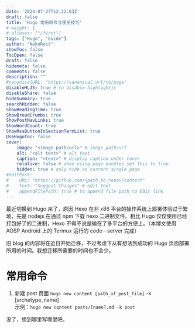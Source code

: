 ```yaml
---
date: '2024-07-27T12:22:03Z'
draft: false
title: 'Hugo 常用命令与使用技巧'
# weight: 1
# aliases: ["/first"]
tags: ["Hugo", "Guide"]
author: "NekoRect"
showToc: false
TocOpen: false
draft: false
hidemeta: false
comments: false
description: ""
#canonicalURL: "https://canonical.url/to/page"
disableHLJS: true # to disable highlightjs
disableShare: false
hideSummary: true
searchHidden: false
ShowReadingTime: true
ShowBreadCrumbs: true
ShowPostNavLinks: true
ShowWordCount: true
ShowRssButtonInSectionTermList: true
UseHugoToc: false
cover:
    image: "<image path/url>" # image path/url
    alt: "<alt text>" # alt text
    caption: "<text>" # display caption under cover
    relative: false # when using page bundles set this to true
    hidden: true # only hide on current single page
#editPost:
#    URL: "https://github.com/<path_to_repo>/content"
#    Text: "Suggest Changes" # edit text
#    appendFilePath: true # to append file path to Edit link
---
```


最近切换到 Hugo 来了，原因 Hexo 在非 x86 平台的操作系统上部署体验过于繁琐，先是 nodejs 在通过 npm 下载 hexo 二进制文件。相比 Hugo 仅仅使用已经打包好了的二进制，Hexo 不得不说是输在了多平台的方便上。（本博文使用 AOSP Android 上的 Termux 运行的 code－server 完成）

旧 blog 的内容将在近日开始迁移，不过考虑下从有想法到成功的 Hugo 页面部署所用的时间。我想迁移所需要的时间也不会少。

# 常用命令

1. 新建 post 页面
  `hugo new content [path_of_post_file]` -k [archetype_name]  
  示例：`hugo new content posts/[name].md -k post`

没了，想到哪里写哪里吧。
